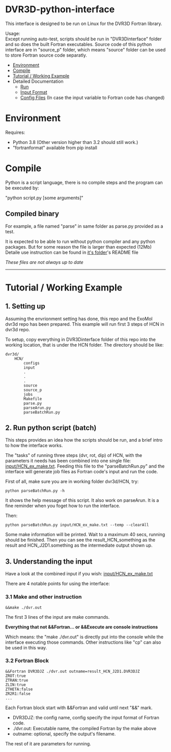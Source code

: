 # DVR3D-python-interface
This interface is designed to be run on Linux for the DVR3D Fortran library.

Usage:\
Except running auto-test, scripts should be run in "DVR3Dinterface" folder and so does the built Fortran executables. Source code of this python interface are in "source_p" folder, which means "source" folder can be used to store Fortran source code separatly.

* [Environment](#environment)
* [Compile](#compile)
* [Tutorial / Working Example](#tutorial--working-example)
* Detailed Documentation
  * [Run](/DVR3Dinterface/)
  * [Input Format](/DVR3Dinterface/input/)
  * [Config Files](/DVR3Dinterface/configs/) (In case the input variable to Fortran code has changed)


# Environment
Requires:
* Python 3.8 (Other version higher than 3.2 should still work.)
* "fortranformat" available from pip install

# Compile
Python is a script language, there is no compile steps and the program can be executed by:

"python script.py [some arguments]"

## Compiled binary
For example, a file named "parse" in same folder as parse.py provided as a test.

It is expected to be able to run without python compiler and any python packages. But for some reason the file is larger than expected (12Mb)
Detaile use instruction can be found in [it's folder](/DVR3Dinterface/)'s README file

*These files are not always up to date*

---
# Tutorial / Working Example
## 1. Setting up
Assuming the envrionment setting has done, this repo and the ExoMol dvr3d repo has been prepared. This example will run first 3 steps of HCN in dvr3d repo.

To setup, copy everything in DVR3Dinterface folder of this repo into the working location, that is under the HCN folder. The directory should be like:
~~~~
dvr3d/
    HCN/
        configs
        input
        .
        .
        .
        source
        source_p
        jobs
        Makefile
        parse.py
        parseArun.py
        parseBatchRun.py
~~~~

## 2. Run python script (batch)
This steps provides an idea how the scripts should be run, and a brief intro to how the interface works.

The "tasks" of running three steps (dvr, rot, dip) of HCN, with the parameters it needs has been combined into one single file: [input/HCN_ex_make.txt](DVR3Dinterface\input\HCN_ex_make.txt). Feeding this file to the "parseBatchRun.py" and the interface will generate job files as Fortran code's input and run the code.

First of all, make sure you are in working folder dvr3d/HCN, try:
~~~~
python parseBatchRun.py -h
~~~~
It shows the help message of this script. It also work on parseArun. It is a fine reminder when you foget how to run the interface.

Then:
~~~~
python parseBatchRun.py input/HCN_ex_make.txt --temp --clearAll
~~~~
Some make information will be printed. Wait to a maximum 40 secs, running should be finished. Then you can see the result_HCN_something as the result and HCN_J2D1.something as the intermediate output shown up.

## 3. Understanding the input
Have a look at the combined input if you wish: [input/HCN_ex_make.txt](DVR3Dinterface\input\HCN_ex_make.txt)

There are 4 notable points for using the interface:
### 3.1 Make and other instruction
~~~~
&&make ./dvr.out
~~~~
The first 3 lines of the input are make commands.

**Everything that not &&Fortran... or &&Execute are console instructions**

Which means: the "make ./dvr.out" is directly put into the console while the interface executing those commands. Other instructions like "cp" can also be used in this way.

### 3.2 Fortran Block
~~~~
&&Fortran DVR3DJZ ./dvr.out outname=result_HCN_J2D1.DVR3DJZ
ZROT:true
ZTRAN:true
ZLIN:true
ZTHETA:false
ZR2R1:false
...
~~~~
Each Fortran block start with &&Fortran and valid until next "&&" mark.
 * DVR3DJZ: the config name, config specify the input format of Fortran code.
 * ./dvr.out: Executable name, the compiled Fortran by the make above
 * outname: optional, specify the output's filename.

The rest of it are parameters for running.
